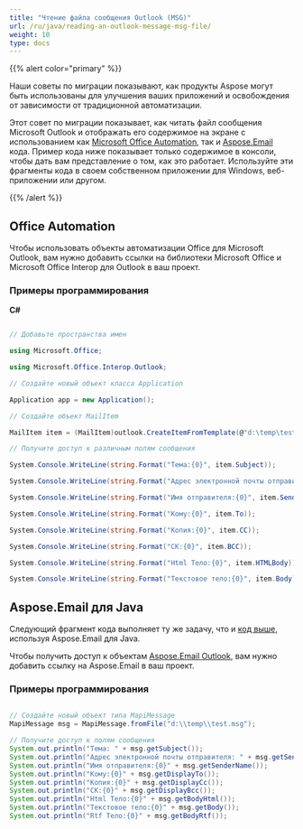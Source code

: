 ```yaml
---
title: "Чтение файла сообщения Outlook (MSG)"
url: /ru/java/reading-an-outlook-message-msg-file/
weight: 10
type: docs
---
```



{{% alert color="primary" %}} 

Наши советы по миграции показывают, как продукты Aspose могут быть использованы для улучшения ваших приложений и освобождения от зависимости от традиционной автоматизации.

Этот совет по миграции показывает, как читать файл сообщения Microsoft Outlook и отображать его содержимое на экране с использованием как [Microsoft Office Automation](#office-automation), так и [Aspose.Email](#asposeemail-for-java) кода. Пример кода ниже показывает только содержимое в консоли, чтобы дать вам представление о том, как это работает. Используйте эти фрагменты кода в своем собственном приложении для Windows, веб-приложении или другом.

{{% /alert %}} 
## **Office Automation**
Чтобы использовать объекты автоматизации Office для Microsoft Outlook, вам нужно добавить ссылки на библиотеки Microsoft Office и Microsoft Office Interop для Outlook в ваш проект.
### **Примеры программирования**
**C#**

~~~cs

// Добавьте пространства имен

using Microsoft.Office;

using Microsoft.Office.Interop.Outlook;

// Создайте новый объект класса Application

Application app = new Application();

// Создайте объект MailItem

MailItem item = (MailItem)outlook.CreateItemFromTemplate(@"d:\temp\test.msg", Type.Missing);

// Получите доступ к различным полям сообщения

System.Console.WriteLine(string.Format("Тема:{0}", item.Subject));

System.Console.WriteLine(string.Format("Адрес электронной почты отправителя:{0}", item.SenderEmailAddress));

System.Console.WriteLine(string.Format("Имя отправителя:{0}", item.SenderName));

System.Console.WriteLine(string.Format("Кому:{0}", item.To));

System.Console.WriteLine(string.Format("Копия:{0}", item.CC));

System.Console.WriteLine(string.Format("СК:{0}", item.BCC));

System.Console.WriteLine(string.Format("Html Тело:{0}", item.HTMLBody));

System.Console.WriteLine(string.Format("Текстовое тело:{0}", item.Body));


~~~
## **Aspose.Email для Java**
Следующий фрагмент кода выполняет ту же задачу, что и [код выше](/#office-automation), используя Aspose.Email для Java.

Чтобы получить доступ к объектам [Aspose.Email Outlook](https://apireference.aspose.com/email/java/com.aspose.email/MapiMessage), вам нужно добавить ссылку на Aspose.Email в ваш проект.
### **Примеры программирования**

~~~java

// Создайте новый объект типа MapiMessage
MapiMessage msg = MapiMessage.fromFile("d:\\temp\\test.msg");

// Получите доступ к полям сообщения
System.out.println("Тема: " + msg.getSubject());
System.out.println("Адрес электронной почты отправителя: " + msg.getSenderEmailAddress());
System.out.println("Имя отправителя:{0}" + msg.getSenderName());
System.out.println("Кому:{0}" + msg.getDisplayTo());
System.out.println("Копия:{0}" + msg.getDisplayCc());
System.out.println("СК:{0}" + msg.getDisplayBcc());
System.out.println("Html Тело:{0}" + msg.getBodyHtml());
System.out.println("Текстовое тело:{0}" + msg.getBody());
System.out.println("Rtf Тело:{0}" + msg.getBodyRtf());


~~~